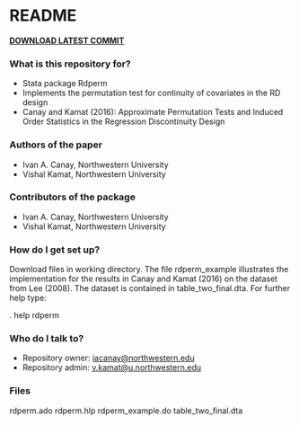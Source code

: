 # README #

[**DOWNLOAD LATEST COMMIT**](https://bitbucket.org/iacanay/rdperm-stata/get/HEAD.zip)

### What is this repository for? ###

* Stata package Rdperm
* Implements the permutation test for continuity of covariates in the RD design
* Canay and Kamat (2016): Approximate Permutation Tests and Induced Order Statistics in the Regression Discontinuity Design

### Authors of the paper ###
* Ivan A. Canay, Northwestern University
* Vishal Kamat, Northwestern University 

### Contributors of the package ###
* Ivan A. Canay, Northwestern University
* Vishal Kamat, Northwestern University 

### How do I get set up? ###

 Download files in working directory. The file rdperm_example illustrates the implementation 
 for the results in Canay and Kamat (2016) on the dataset from Lee (2008). 
 The dataset is contained in table_two_final.dta. For further help type: 

 . help rdperm

 
### Who do I talk to? ###

* Repository owner: <iacanay@northwestern.edu>
* Repository admin: <v.kamat@u.northwestern.edu>

### Files ###

rdperm.ado
rdperm.hlp
rdperm_example.do
table_two_final.dta